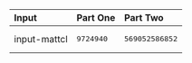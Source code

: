 | Input | Part One | Part Two |
|:---|:---|:---|
|input-mattcl|<pre>9724940</pre>|<pre>569052586852</pre>|